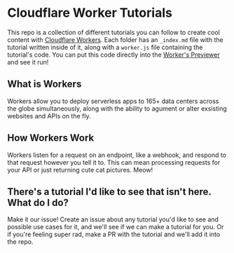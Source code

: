 # Cloudflare Worker Tutorials

This repo is a collection of different tutorials you can follow to create cool content with [Cloudflare Workers](https://developers.cloudflare.com/workers/).
Each folder has an `_index.md` file with the tutorial written inside of it, along with a `worker.js` file containing the
tutorial's code. You can put this code directly into the [Worker's Previewer](https://dash.cloudflare.com/workers/) and see it run!

## What is Workers

Workers allow you to deploy serverless apps to 165+ data centers across the globe simultaneously, along with the ability to
agument or alter exsisting websites and APIs on the fly.

## How Workers Work

Workers listen for a request on an endpoint, like a webhook, and respond to that request however you tell it to.
This can mean processing requests for your API or just returning cute cat pictures. Meow!

## There's a tutorial I'd like to see that isn't here. What do I do?

Make it our issue! Create an issue about any tutorial you'd like to see and possible use cases for it, and we'll see if we
can make a tutorial for you. Or if you're feeling super rad, make a PR with the tutorial and we'll add it into the repo.
